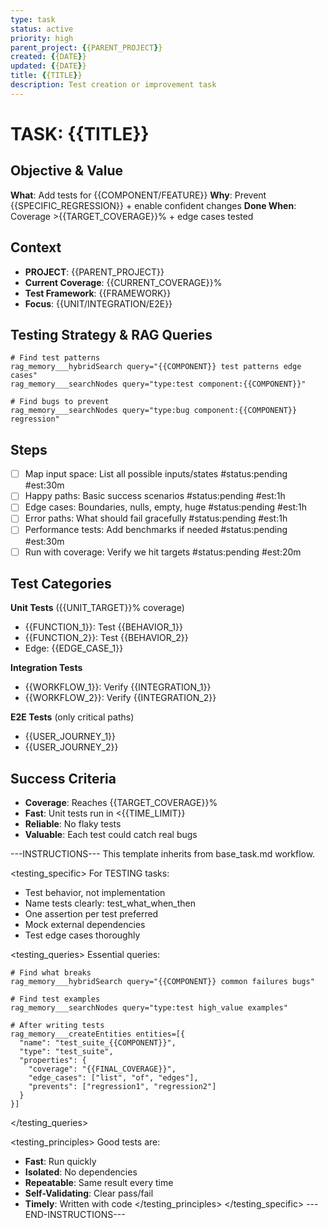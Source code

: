 ```yaml
---
type: task
status: active
priority: high
parent_project: {{PARENT_PROJECT}}
created: {{DATE}}
updated: {{DATE}}
title: {{TITLE}}
description: Test creation or improvement task
---
```


# TASK: {{TITLE}}

## Objective & Value
**What**: Add tests for {{COMPONENT/FEATURE}}
**Why**: Prevent {{SPECIFIC_REGRESSION}} + enable confident changes
**Done When**: Coverage >{{TARGET_COVERAGE}}% + edge cases tested

## Context
- **PROJECT**: {{PARENT_PROJECT}}
- **Current Coverage**: {{CURRENT_COVERAGE}}%
- **Test Framework**: {{FRAMEWORK}}
- **Focus**: {{UNIT/INTEGRATION/E2E}}

## Testing Strategy & RAG Queries
```
# Find test patterns
rag_memory___hybridSearch query="{{COMPONENT}} test patterns edge cases"
rag_memory___searchNodes query="type:test component:{{COMPONENT}}"

# Find bugs to prevent
rag_memory___searchNodes query="type:bug component:{{COMPONENT}} regression"
```

## Steps
- [ ] Map input space: List all possible inputs/states #status:pending #est:30m
- [ ] Happy paths: Basic success scenarios #status:pending #est:1h
- [ ] Edge cases: Boundaries, nulls, empty, huge #status:pending #est:1h
- [ ] Error paths: What should fail gracefully #status:pending #est:1h
- [ ] Performance tests: Add benchmarks if needed #status:pending #est:30m
- [ ] Run with coverage: Verify we hit targets #status:pending #est:20m

## Test Categories
**Unit Tests** ({{UNIT_TARGET}}% coverage)
- {{FUNCTION_1}}: Test {{BEHAVIOR_1}}
- {{FUNCTION_2}}: Test {{BEHAVIOR_2}}
- Edge: {{EDGE_CASE_1}}

**Integration Tests**
- {{WORKFLOW_1}}: Verify {{INTEGRATION_1}}
- {{WORKFLOW_2}}: Verify {{INTEGRATION_2}}

**E2E Tests** (only critical paths)
- {{USER_JOURNEY_1}}
- {{USER_JOURNEY_2}}

## Success Criteria
- **Coverage**: Reaches {{TARGET_COVERAGE}}%
- **Fast**: Unit tests run in <{{TIME_LIMIT}}
- **Reliable**: No flaky tests
- **Valuable**: Each test could catch real bugs

---INSTRUCTIONS---
This template inherits from base_task.md workflow.

<testing_specific>
For TESTING tasks:
- Test behavior, not implementation
- Name tests clearly: test_what_when_then
- One assertion per test preferred
- Mock external dependencies
- Test edge cases thoroughly

<testing_queries>
Essential queries:
```
# Find what breaks
rag_memory___hybridSearch query="{{COMPONENT}} common failures bugs"

# Find test examples
rag_memory___searchNodes query="type:test high_value examples"

# After writing tests
rag_memory___createEntities entities=[{
  "name": "test_suite_{{COMPONENT}}",
  "type": "test_suite",
  "properties": {
    "coverage": "{{FINAL_COVERAGE}}",
    "edge_cases": ["list", "of", "edges"],
    "prevents": ["regression1", "regression2"]
  }
}]
```
</testing_queries>

<testing_principles>
Good tests are:
- **Fast**: Run quickly
- **Isolated**: No dependencies
- **Repeatable**: Same result every time
- **Self-Validating**: Clear pass/fail
- **Timely**: Written with code
</testing_principles>
</testing_specific>
---END-INSTRUCTIONS---